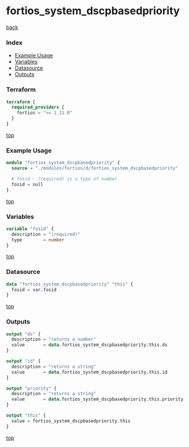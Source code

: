 # fortios_system_dscpbasedpriority

[back](../fortios.md)

### Index

- [Example Usage](#example-usage)
- [Variables](#variables)
- [Datasource](#datasource)
- [Outputs](#outputs)

### Terraform

```terraform
terraform {
  required_providers {
    fortios = ">= 1.11.0"
  }
}
```

[top](#index)

### Example Usage

```terraform
module "fortios_system_dscpbasedpriority" {
  source = "./modules/fortios/d/fortios_system_dscpbasedpriority"

  # fosid - (required) is a type of number
  fosid = null
}
```

[top](#index)

### Variables

```terraform
variable "fosid" {
  description = "(required)"
  type        = number
}
```

[top](#index)

### Datasource

```terraform
data "fortios_system_dscpbasedpriority" "this" {
  fosid = var.fosid
}
```

[top](#index)

### Outputs

```terraform
output "ds" {
  description = "returns a number"
  value       = data.fortios_system_dscpbasedpriority.this.ds
}

output "id" {
  description = "returns a string"
  value       = data.fortios_system_dscpbasedpriority.this.id
}

output "priority" {
  description = "returns a string"
  value       = data.fortios_system_dscpbasedpriority.this.priority
}

output "this" {
  value = fortios_system_dscpbasedpriority.this
}
```

[top](#index)